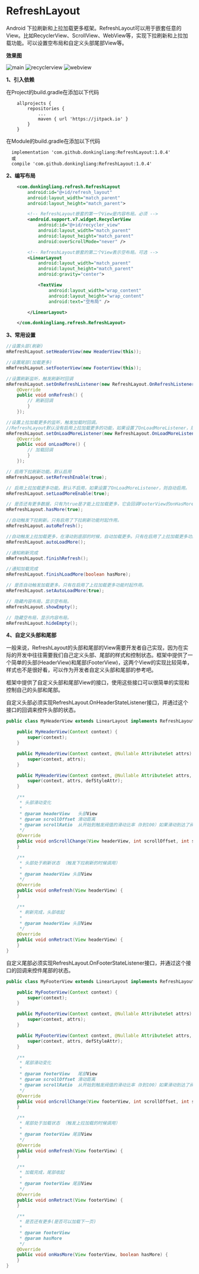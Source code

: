 # RefreshLayout
Android 下拉刷新和上拉加载更多框架。RefreshLayout可以用于嵌套任意的View。比如RecyclerView、ScrollView、WebView等，实现下拉刷新和上拉加载功能。可以设置空布局和自定义头部尾部View等。

**效果图**

![main](https://github.com/donkingliang/RefreshLayout/blob/master/%E6%95%88%E6%9E%9C%E5%9B%BE/main.png) ![recyclerview](https://github.com/donkingliang/RefreshLayout/blob/master/%E6%95%88%E6%9E%9C%E5%9B%BE/recyclerview.png) ![webview](https://github.com/donkingliang/RefreshLayout/blob/master/%E6%95%88%E6%9E%9C%E5%9B%BE/webview.png) 

**1、引入依赖** 

在Project的build.gradle在添加以下代码

```
	allprojects {
		repositories {
			...
			maven { url 'https://jitpack.io' }
		}
	}
```
在Module的build.gradle在添加以下代码

```
  implementation 'com.github.donkingliang:RefreshLayout:1.0.4'
  或
  compile 'com.github.donkingliang:RefreshLayout:1.0.4'
```

**2、编写布局**
```xml
    <com.donkingliang.refresh.RefreshLayout
        android:id="@+id/refresh_layout"
        android:layout_width="match_parent"
        android:layout_height="match_parent">

        <!-- RefreshLayout嵌套的第一个View是内容布局。必须 -->
        <android.support.v7.widget.RecyclerView
            android:id="@+id/recycler_view"
            android:layout_width="match_parent"
            android:layout_height="match_parent"
            android:overScrollMode="never" />

        <!-- RefreshLayout嵌套的第二个View表示空布局。可选 -->
        <LinearLayout
            android:layout_width="match_parent"
            android:layout_height="match_parent"
            android:gravity="center">

            <TextView
                android:layout_width="wrap_content"
                android:layout_height="wrap_content"
                android:text="空布局" />

        </LinearLayout>

    </com.donkingliang.refresh.RefreshLayout>
```

**3、常用设置**
```java
//设置头部(刷新)
mRefreshLayout.setHeaderView(new HeaderView(this));

//设置尾部(加载更多)
mRefreshLayout.setFooterView(new FooterView(this));

//设置刷新监听，触发刷新时回调
mRefreshLayout.setOnRefreshListener(new RefreshLayout.OnRefreshListener() {
    @Override
    public void onRefresh() {
        // 刷新回调
        }
    });

//设置上拉加载更多的监听，触发加载时回调。
//RefreshLayout默认没有启用上拉加载更多的功能，如果设置了OnLoadMoreListener，则自动启用。
mRefreshLayout.setOnLoadMoreListener(new RefreshLayout.OnLoadMoreListener() {
    @Override
    public void onLoadMore() {
        // 加载回调 
        }
    });

// 启用下拉刷新功能。默认启用
mRefreshLayout.setRefreshEnable(true);

// 启用上拉加载更多功能。默认不启用，如果设置了OnLoadMoreListener，则自动启用。
mRefreshLayout.setLoadMoreEnable(true);

// 是否还有更多数据，只有为true是才能上拉加载更多，它会回调FooterView的onHasMore()方法。默认为true。
mRefreshLayout.hasMore(true);

//自动触发下拉刷新。只有启用了下拉刷新功能时起作用。
mRefreshLayout.autoRefresh();

//自动触发上拉加载更多，在滑动到底部的时候，自动加载更多。只有在启用了上拉加载更多功能并且有更多数据时起作用。
mRefreshLayout.autoLoadMore();

//通知刷新完成
mRefreshLayout.finishRefresh();

//通知加载完成
mRefreshLayout.finishLoadMore(boolean hasMore);

// 是否自动触发加载更多。只有在启用了上拉加载更多功能时起作用。
mRefreshLayout.setAutoLoadMore(true);

// 隐藏内容布局，显示空布局。
mRefreshLayout.showEmpty();

// 隐藏空布局，显示内容布局。
mRefreshLayout.hideEmpty();
```

**4、自定义头部和尾部**

一般来说，RefreshLayout的头部和尾部的View需要开发者自己实现，因为在实际的开发中往往需要我们自己定义头部、尾部的样式和控制状态。框架中提供了一个简单的头部(HeaderView)和尾部(FooterView)，这两个View的实现比较简单，样式也不是很好看，可以作为开发者自定义头部和尾部的参考吧。

框架中提供了自定义头部和尾部View的接口，使用这些接口可以很简单的实现和控制自己的头部和尾部。

自定义头部必须实现RefreshLayout.OnHeaderStateListener接口，并通过这个接口的回调来控件头部的状态。
```java
public class MyHeaderView extends LinearLayout implements RefreshLayout.OnHeaderStateListener{

    public MyHeaderView(Context context) {
        super(context);
    }

    public MyHeaderView(Context context, @Nullable AttributeSet attrs) {
        super(context, attrs);
    }

    public MyHeaderView(Context context, @Nullable AttributeSet attrs, int defStyleAttr) {
        super(context, attrs, defStyleAttr);
    }

    /**
     * 头部滑动变化
     *
     * @param headerView   头部View
     * @param scrollOffset 滑动距离
     * @param scrollRatio  从开始到触发阀值的滑动比率（0到100）如果滑动到达了阀值，就算再滑动，这个值也是100
     */
    @Override
    public void onScrollChange(View headerView, int scrollOffset, int scrollRatio) {
    }

    /**
     * 头部处于刷新状态 （触发下拉刷新的时候调用）
     *
     * @param headerView 头部View
     */
    @Override
    public void onRefresh(View headerView) {
    }

    /**
     * 刷新完成，头部收起
     *
     * @param headerView 头部View
     */
    @Override
    public void onRetract(View headerView) {
    }
}
```

自定义尾部必须实现RefreshLayout.OnFooterStateListener接口，并通过这个接口的回调来控件尾部的状态。
```java
public class MyFooterView extends LinearLayout implements RefreshLayout.OnFooterStateListener{

    public MyFooterView(Context context) {
        super(context);
    }

    public MyFooterView(Context context, @Nullable AttributeSet attrs) {
        super(context, attrs);
    }

    public MyFooterView(Context context, @Nullable AttributeSet attrs, int defStyleAttr) {
        super(context, attrs, defStyleAttr);
    }

    /**
     * 尾部滑动变化
     *
     * @param footerView   尾部View
     * @param scrollOffset 滑动距离
     * @param scrollRatio  从开始到触发阀值的滑动比率（0到100）如果滑动到达了阀值，就算在滑动，这个值也是100
     */
    @Override
    public void onScrollChange(View footerView, int scrollOffset, int scrollRatio) {
    }

    /**
     * 尾部处于加载状态 （触发上拉加载的时候调用）
     *
     * @param footerView 尾部View
     */
    @Override
    public void onRefresh(View footerView) {
    }

    /**
     * 加载完成，尾部收起
     *
     * @param footerView 尾部View
     */
    @Override
    public void onRetract(View footerView) {
    }

    /**
     * 是否还有更多(是否可以加载下一页)
     *
     * @param footerView
     * @param hasMore
     */
    @Override
    public void onHasMore(View footerView, boolean hasMore) {
    }
}
```
